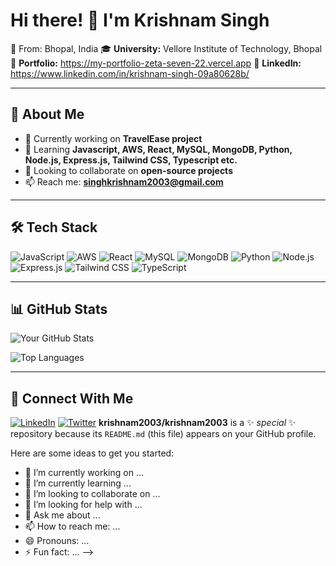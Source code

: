 # Hi there! 👋 I'm Krishnam Singh

📍 From: Bhopal, India 
🎓 **University:** Vellore Institute of Technology, Bhopal 
💼 **Portfolio:** https://my-portfolio-zeta-seven-22.vercel.app
🔗 **LinkedIn:** https://www.linkedin.com/in/krishnam-singh-09a80628b/

---

## **📌 About Me**
- 🔭 Currently working on **TravelEase project**  
- 🌱 Learning **Javascript, AWS, React, MySQL, MongoDB, Python, Node.js, Express.js, Tailwind CSS, Typescript etc.**  
- 👯 Looking to collaborate on **open-source projects**  
- 📫 Reach me: **singhkrishnam2003@gmail.com**  

---

## **🛠️ Tech Stack**
![JavaScript](https://img.shields.io/badge/JavaScript-F7DF1E?style=for-the-badge&logo=javascript&logoColor=black)
![AWS](https://img.shields.io/badge/AWS-232F3E?style=for-the-badge&logo=amazon-aws&logoColor=white)
![React](https://img.shields.io/badge/React-61DAFB?style=for-the-badge&logo=react&logoColor=black)
![MySQL](https://img.shields.io/badge/MySQL-4479A1?style=for-the-badge&logo=mysql&logoColor=white)
![MongoDB](https://img.shields.io/badge/MongoDB-47A248?style=for-the-badge&logo=mongodb&logoColor=white)
![Python](https://img.shields.io/badge/Python-3776AB?style=for-the-badge&logo=python&logoColor=white)
![Node.js](https://img.shields.io/badge/Node.js-339933?style=for-the-badge&logo=node.js&logoColor=white)
![Express.js](https://img.shields.io/badge/Express.js-000000?style=for-the-badge&logo=express&logoColor=white)
![Tailwind CSS](https://img.shields.io/badge/Tailwind_CSS-06B6D4?style=for-the-badge&logo=tailwind-css&logoColor=white)
![TypeScript](https://img.shields.io/badge/TypeScript-3178C6?style=for-the-badge&logo=typescript&logoColor=white)

---

## **📊 GitHub Stats**
![Your GitHub Stats](https://github-readme-stats.vercel.app/api?username=krishnam2003&show_icons=true&theme=radical)

![Top Languages](https://github-readme-stats.vercel.app/api/top-langs/?username=krishnam2003&layout=compact)

---

## **🔗 Connect With Me**
[![LinkedIn](https://img.shields.io/badge/LinkedIn-0077B5?style=for-the-badge&logo=linkedin&logoColor=white)](https://www.linkedin.com/in/krishnam-singh-09a80628b/)
[![Twitter](https://img.shields.io/badge/Twitter-1DA1F2?style=for-the-badge&logo=twitter&logoColor=white)](https://x.com/KrishnamBagh_17)
**krishnam2003/krishnam2003** is a ✨ _special_ ✨ repository because its `README.md` (this file) appears on your GitHub profile.

Here are some ideas to get you started:

- 🔭 I’m currently working on ...
- 🌱 I’m currently learning ...
- 👯 I’m looking to collaborate on ...
- 🤔 I’m looking for help with ...
- 💬 Ask me about ...
- 📫 How to reach me: ...
- 😄 Pronouns: ...
- ⚡ Fun fact: ...
-->
